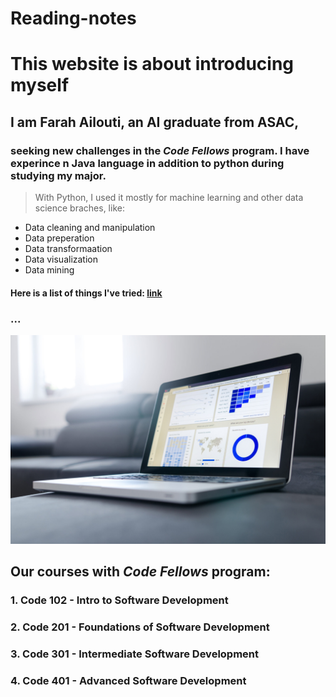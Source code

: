 # Reading-notes
# This website is about introducing myself
## I am Farah Ailouti, an **AI** graduate from ASAC,
### seeking new challenges in the _Code Fellows_ program. I have experince n Java language in addition to python during studying my major. 


> With Python, I used it mostly for machine learning and other data science braches, like:

* Data cleaning and manipulation
* Data preperation
* Data transformaation
* Data visualization
* Data mining

#### Here is a list of things I've tried: [link](https://analyticsindiamag.com/exploring-dataprep-a-python-library-for-data-preparation-eda/#:~:text=DataPrep%20is%20an%20open%2Dsource,solved%20and%20taken%20care%20of.) 
### ...

![coder](./image/BI-scaled.jpg)

## Our courses with _Code Fellows_ program:

### 1. Code 102 - Intro to Software Development
### 2. Code 201 - Foundations of Software Development
### 3. **Code 301 - Intermediate Software Development**
### 4. Code 401 - Advanced Software Development

